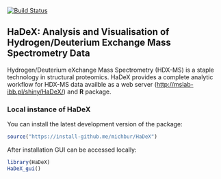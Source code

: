 [![Build Status](https://api.travis-ci.org/michbur/HaDeX.png)](https://travis-ci.org/michbur/HaDeX)

## HaDeX: Analysis and Visualisation of Hydrogen/Deuterium Exchange Mass Spectrometry Data 

Hydrogen/Deuterium eXchange Mass Spectrometry (HDX-MS) is a staple technology in structural proteomics. HaDeX provides a complete analytic workflow for HDX-MS data availble as a web server (http://mslab-ibb.pl/shiny/HaDeX/) and **R** package. 

### Local instance of HaDeX

You can install the latest development version of the package:

```R
source("https://install-github.me/michbur/HaDeX")
```

After installation GUI can be accessed locally:

```R
library(HaDeX)
HaDeX_gui()
```
